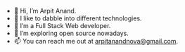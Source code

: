 - 👋 Hi, I’m Arpit Anand.
- 👀 I like to dabble into different technologies.
- 🌱 I’m a Full Stack Web developer.
- 💞 I’m exploring open source nowadays.
- 📫 You can reach me out at arpitanandnova@gmail.com.
